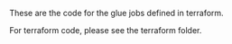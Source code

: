 These are the code for the glue jobs defined in terraform.

For terraform code, please see the terraform folder.
